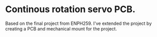 # Continous rotation servo PCB.

Based on the final project from ENPH259. I've extended the project by creating a PCB and mechanical mount for the project.
